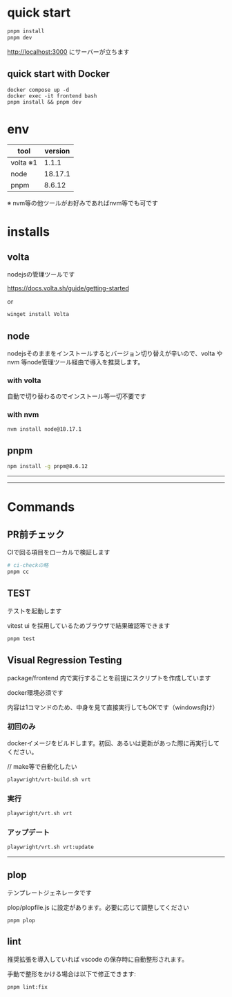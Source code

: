 # quick start

```sh
pnpm install
pnpm dev
```

[http://localhost:3000](http://localhost:3000) にサーバーが立ちます

## quick start with Docker

```
docker compose up -d
docker exec -it frontend bash
pnpm install && pnpm dev
```

# env

| tool     | version |
| -------- | ------- |
| volta ※1 | 1.1.1   |
| node     | 18.17.1 |
| pnpm     | 8.6.12  |

※ nvm等の他ツールがお好みであればnvm等でも可です

# installs

## volta

nodejsの管理ツールです

https://docs.volta.sh/guide/getting-started

or

```sh
winget install Volta
```

## node

nodejsそのままをインストールするとバージョン切り替えが辛いので、volta や nvm 等node管理ツール経由で導入を推奨します。

### with volta

自動で切り替わるのでインストール等一切不要です

### with nvm

```sh
nvm install node@18.17.1
```

## pnpm

```sh
npm install -g pnpm@8.6.12
```

---

---

# Commands

## PR前チェック

CIで回る項目をローカルで検証します

```sh
# ci-checkの略
pnpm cc
```

## TEST

テストを起動します

vitest ui を採用しているためブラウザで結果確認等できます

```sh
pnpm test
```

## Visual Regression Testing

package/frontend 内で実行することを前提にスクリプトを作成しています

docker環境必須です

内容は1コマンドのため、中身を見て直接実行してもOKです（windows向け）

### 初回のみ

dockerイメージをビルドします。初回、あるいは更新があった際に再実行してください。

// make等で自動化したい

```sh
playwright/vrt-build.sh vrt
```

### 実行

```sh
playwright/vrt.sh vrt
```

### アップデート

```sh
playwright/vrt.sh vrt:update
```

---

## plop

テンプレートジェネレータです

plop/plopfile.js に設定があります。必要に応じて調整してください

```
pnpm plop
```

## lint

推奨拡張を導入していれば vscode の保存時に自動整形されます。

手動で整形をかける場合は以下で修正できます:

```
pnpm lint:fix
```


